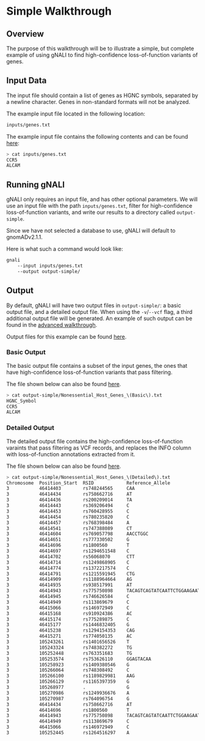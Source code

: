 # Simple Walkthrough #

## Overview ##

The purpose of this walkthrough will be to illustrate a simple, but complete example of using gNALI to find high-confidence loss-of-function variants of genes.

## Input Data ##

The input file should contain a list of genes as HGNC symbols, separated by a newline character. Genes in non-standard formats will not be analyzed.

The example input file located in the following location:

```bash
inputs/genes.txt
```

The example input file contains the following contents and can be found [here](https://github.com/phac-nml/gnali/blob/docs/examples/inputs/genes.txt):

```bash
> cat inputs/genes.txt
CCR5
ALCAM
```


## Running gNALI ##

gNALI only requires an input file, and has other optional parameters. We will use an input file with the path `inputs/genes.txt`, filter for high-confidence loss-of-function variants,  and write our results to a directory called `output-simple`.

Since we have not selected a database to use, gNALI will default to gnomADv2.1.1.

Here is what such a command would look like:

```bash
gnali
    --input inputs/genes.txt
    --output output-simple/
```



## Output ##

By default, gNALI will have two output files in `output-simple/`: a basic output file, and a detailed output file. When using the `-v`/`--vcf` flag, a third additional output file will be generated. An example of such output can be found in the [advanced walkthrough](advanced.md#vcf-output).

Output files for this example can be found [here](https://github.com/phac-nml/gnali/tree/docs/examples/outputs/output-simple).

### Basic Output ###

The basic output file contains a subset of the input genes, the ones that have high-confidence loss-of-function variants that pass filtering.

The file shown below can also be found [here](https://github.com/phac-nml/gnali/blob/docs/examples/outputs/output-simple/Nonessential_Host_Genes_(Basic).txt).

```bash
> cat output-simple/Nonessential_Host_Genes_\(Basic\).txt
HGNC_Symbol
CCR5
ALCAM
```


### Detailed Output ###

The detailed output file contains the high-confidence loss-of-function varaints that pass filtering as VCF records, and replaces the INFO column with loss-of-function annotations extracted from it.

The file shown below can also be found [here](https://github.com/phac-nml/gnali/blob/docs/examples/outputs/output-simple/Nonessential_Host_Genes_(Detailed).txt).

```bash
> cat output-simple/Nonessential_Host_Genes_\(Detailed\).txt
Chromosome	Position_Start	RSID	        Reference_Allele	                Alternate_Allele	Score	    Quality	LoF_Variant	LoF_Annotation                          HGNC_Symbol	Ensembl Code	    
3			46414403		rs748244565	    CAA	                                C	                2676.90	    PASS	-			frameshift_variant	    				CCR5		ENSG00000160791
3			46414434		rs758662716	    AT	                                A	                4280.25	    PASS	-			frameshift_variant	    				CCR5		ENSG00000160791
3			46414436		rs200209014	    TA	                                T	                58824.12	PASS	-			frameshift_variant	    				CCR5		ENSG00000160791
3			46414443		rs369206494	    C	                                A	                73505.83	PASS	A			stop_gained			    				CCR5		ENSG00000160791
3			46414453		rs760428955	    C	                                A	                2656.37	    PASS	A			stop_gained			    				CCR5		ENSG00000160791
3			46414454		rs780235820	    C	                                CA	                3750.42	    PASS	A			frameshift_variant	    				CCR5		ENSG00000160791
3			46414457		rs768398484	    A	                                T	                2699.39	    PASS	T			stop_gained			    				CCR5		ENSG00000160791
3			46414541		rs747388089	    CT	                                C	                6002.15	    PASS	-			frameshift_variant	    				CCR5		ENSG00000160791
3			46414604		rs769057798	    AACCTGGC	                        A	                2763.36	    PASS	-			frameshift_variant	    				CCR5		ENSG00000160791
3			46414651		rs777330502	    G	                                A	                25606.70	PASS	A			stop_gained			    				CCR5		ENSG00000160791
3			46414696		rs1800560	    T	                                A	                540878.23	PASS	A			stop_gained			    				CCR5		ENSG00000160791
3			46414697		rs1294651548	C	                                T	                5088.14	    PASS	T			stop_gained			    				CCR5		ENSG00000160791
3			46414702		rs56068070	    CTT	                                C	                19747.17	PASS	-			frameshift_variant	    				CCR5		ENSG00000160791
3			46414714		rs1249868905	C	                                CTA	                1526.36	    PASS	TA			frameshift_variant	    				CCR5		ENSG00000160791
3			46414774		rs1372217574	C	                                G	                950.36	    PASS	G			stop_gained			    				CCR5		ENSG00000160791
3			46414791		rs1215591945	CTG	                                C	                1355.36	    PASS	-			frameshift_variant	        			CCR5		ENSG00000160791
3			46414909		rs1188964664	AG	                                A	                712.37	    PASS	-			frameshift_variant	    				CCR5		ENSG00000160791
3			46414935		rs938517991	    AT	                                A	                9974.16	    PASS	-			frameshift_variant	    				CCR5		ENSG00000160791
3			46414943		rs775750898	    TACAGTCAGTATCAATTCTGGAAGAATTTCCAG	T	                74264261.52	PASS	-			frameshift_variant	    				CCR5		ENSG00000160791
3			46414945		rs746626584	    C	                                G	                74247720.02	PASS	G			stop_gained			    				CCR5		ENSG00000160791
3			46414949		rs113869679	    C	                                T	                74238735.71	PASS	T			stop_gained			    				CCR5		ENSG00000160791
3			46415066		rs146972949	    C	                                T	                120238.89	PASS	T			stop_gained			    				CCR5		ENSG00000160791
3			46415168		rs910924386	    AC	                                A	                156.36	    PASS	-			frameshift_variant	    				CCR5		ENSG00000160791
3			46415174		rs775289875	    C	                                T	                8429.37	    PASS	T			stop_gained			    				CCR5		ENSG00000160791
3			46415177		rs1446832405	G	                                T	                700.38	    PASS	T			stop_gained			    				CCR5		ENSG00000160791
3			46415238		rs1294154353	CAG	                                C	                1387.53	    PASS	-			frameshift_variant	    				CCR5		ENSG00000160791
3			46415271		rs774050135	    AC	                                A	                10605.94	PASS	-			frameshift_variant	    				CCR5		ENSG00000160791
3			105243261		rs1401656526	T	                                TAATGC	            3920.14	    PASS	AATGC		frameshift_variant	                    ALCAM		ENSG00000170017
3			105243324		rs748382272	    TG	                                T	                3638.37	    PASS	-			frameshift_variant	                    ALCAM		ENSG00000170017
3			105252448		rs763351683	    TG	                                T	                904.36	    PASS	-			frameshift_variant&splice_region_variantALCAM		ENSG00000170017
3			105253574		rs753626110	    GGAGTACAA	                        G	                26588.50	PASS	-			frameshift_variant	                    ALCAM		ENSG00000170017
3			105258923		rs1409380546	G	                                T	                230.36	    PASS	T			stop_gained	                            ALCAM		ENSG00000170017
3			105266064		rs748308492	    C	                                A	                7063.46	    PASS	A			stop_gained	                            ALCAM		ENSG00000170017
3			105266100		rs1189829981	AAG	                                A	                54.42	    PASS	-			frameshift_variant	                    ALCAM		ENSG00000170017
3			105266129		rs1165397359	G	                                T	                244.57	    PASS	T	        splice_donor_variant	                ALCAM		ENSG00000170017
3			105268977	    .	            G	                                T	                273.40	    PASS	T			stop_gained	                            ALCAM		ENSG00000170017
3			105270986		rs1249936676	A	                                G	                151.43	    PASS	G	        splice_acceptor_variant	                ALCAM		ENSG00000170017
3			105270987		rs764096754	    G	                                A	                1329.70	    PASS	A	        splice_acceptor_variant	                ALCAM		ENSG00000170017
3			46414434		rs758662716	    AT	                                A	                296.46	    PASS	-			frameshift_variant	    				CCR5		ENSG00000160791
3			46414696		rs1800560	    T	                                A	                16687.73	PASS	A			stop_gained			    				CCR5		ENSG00000160791
3			46414943		rs775750898	    TACAGTCAGTATCAATTCTGGAAGAATTTCCAG	T	                1947603.90	PASS	-			frameshift_variant	    				CCR5		ENSG00000160791
3			46414949		rs113869679	    C	                                T	                1942568.40	PASS	T			stop_gained			    				CCR5		ENSG00000160791
3			46415066		rs146972949	    C	                                T	                3449.38	    PASS	T			stop_gained			    				CCR5		ENSG00000160791
3			105252445		rs1264516297	A	                                T	                208.47	    PASS	T	        splice_acceptor_variant	                ALCAM		ENSG00000170017
```
